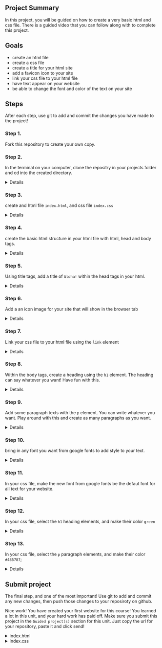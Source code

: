 ## Project Summary

In this project, you will be guided on how to create a very basic html and css file. There is a guided video that you can follow along with to complete this project.

## Goals

- create an html file
- create a css file
- create a title for your html site
- add a favicon icon to your site
- link your css file to your html file
- have text appear on your website
- be able to change the font and color of the text on your site

## Steps

After each step, use git to add and commit the changes you have made to the project!

### Step 1.

Fork this repository to create your own copy.

### Step 2.

In the terminal on your computer, clone the repositry in your projects folder and cd into the created directory.

<details>

```
cd [path to your project directory];
git clone [github repository url goes here];
cd html-css-intro-guided-project;
```

</details>

### Step 3.

create and html file `index.html`, and css file `index.css`

<details>

```
touch index.html index.css
```

</details>

### Step 4.

create the basic html structure in your html file with html, head and body tags.

<details>

```html
<!DOCTYPE html>
<html lang="en">
  <head>
    <meta charset="UTF-8" />
    <meta name="viewport" content="width=device-width, initial-scale=1.0" />
  </head>
  <body></body>
</html>
```

</details>

### Step 5.

Using title tags, add a title of `Aloha!` within the head tags in your html.

<details>

```html
<!DOCTYPE html>
<html lang="en">
  <head>
    <meta charset="UTF-8" />
    <meta name="viewport" content="width=device-width, initial-scale=1.0" />
    <title>Aloha!</title>
  </head>
  <body></body>
</html>
```

</details>

### Step 6.

Add a an icon image for your site that will show in the browser tab

<details>

```html
<!DOCTYPE html>
<html lang="en">
  <head>
    <meta charset="UTF-8" />
    <meta name="viewport" content="width=device-width, initial-scale=1.0" />
    <title>Aloha!</title>

    <link
      rel="icon"
      type="image/jpeg"
      href="https://encrypted-tbn0.gstatic.com/images?q=tbn%3AANd9GcTIqcwYFMtqeikFk8F1d9J4oO4y1YDGY_YsMA&usqp=CAU"
    />
  </head>
  <body></body>
</html>
```

</details>

### Step 7.

Link your css file to your html file using the `link` element

<details>

```html
<!DOCTYPE html>
<html lang="en">
  <head>
    <meta charset="UTF-8" />
    <meta name="viewport" content="width=device-width, initial-scale=1.0" />
    <title>Aloha!</title>

    <link
      rel="icon"
      type="image/jpeg"
      href="https://encrypted-tbn0.gstatic.com/images?q=tbn%3AANd9GcTIqcwYFMtqeikFk8F1d9J4oO4y1YDGY_YsMA&usqp=CAU"
    />
    <link href="index.css" rel="stylesheet" />
  </head>
  <body></body>
</html>
```

</details>

### Step 8.

Within the body tags, create a heading using the `h1` element. The heading can say whatever you want! Have fun with this.

<details>

```html
<!DOCTYPE html>
<html lang="en">
  <head>
    <meta charset="UTF-8" />
    <meta name="viewport" content="width=device-width, initial-scale=1.0" />
    <title>Aloha!</title>

    <link
      rel="icon"
      type="image/jpeg"
      href="https://encrypted-tbn0.gstatic.com/images?q=tbn%3AANd9GcTIqcwYFMtqeikFk8F1d9J4oO4y1YDGY_YsMA&usqp=CAU"
    />
    <link href="index.css" rel="stylesheet" />
  </head>
  <body>
    <h1>My First Website!</h1>
  </body>
</html>
```

</details>

### Step 9.

Add some paragraph texts with the `p` element. You can write whatever you want. Play around with this and create as many paragraphs as you want.

<details>

```html
<!DOCTYPE html>
<html lang="en">
  <head>
    <meta charset="UTF-8" />
    <meta name="viewport" content="width=device-width, initial-scale=1.0" />
    <title>Aloha!</title>

    <link
      rel="icon"
      type="image/jpeg"
      href="https://encrypted-tbn0.gstatic.com/images?q=tbn%3AANd9GcTIqcwYFMtqeikFk8F1d9J4oO4y1YDGY_YsMA&usqp=CAU"
    />
    <link href="index.css" rel="stylesheet" />
  </head>
  <body>
    <h1>My First Website!</h1>
    <p>
      Lorem ipsum dolor sit amet consectetur adipisicing elit. Minima
      exercitationem suscipit sed perferendis? Animi iste iure quasi dicta,
      eaque quod velit veritatis, dignissimos neque tenetur fugit minima,
      dolorem tempore quis.
    </p>
    <p>
      Lorem ipsum dolor sit amet consectetur adipisicing elit. Minima
      exercitationem suscipit sed perferendis? Animi iste iure quasi dicta,
      eaque quod velit veritatis, dignissimos neque tenetur fugit minima,
      dolorem tempore quis. Lorem ipsum dolor sit amet consectetur adipisicing
      elit. Error enim, perferendis non saepe quas fuga. Esse modi dolorem
      voluptatem libero? Ducimus illo esse voluptate labore libero voluptates
      amet nulla vel. Lorem ipsum dolor sit, amet consectetur adipisicing elit.
      Ab dignissimos fugiat quisquam reprehenderit laborum cum veniam, accusamus
      ex aliquid saepe voluptates at error nostrum blanditiis vel minima quos
      porro. Qui.
    </p>
    <p>
      Lorem ipsum dolor sit amet consectetur adipisicing elit. Minima
      exercitationem suscipit sed perferendis? Animi iste iure quasi dicta,
      eaque quod velit veritatis, dignissimos neque tenetur fugit minima,
      dolorem tempore quis.
    </p>
  </body>
</html>
```

</details>

### Step 10.

bring in any font you want from google fonts to add style to your text.

<details>

```html
<!DOCTYPE html>
<html lang="en">
  <head>
    <meta charset="UTF-8" />
    <meta name="viewport" content="width=device-width, initial-scale=1.0" />
    <title>Aloha!</title>

    <link
      rel="icon"
      type="image/jpeg"
      href="https://encrypted-tbn0.gstatic.com/images?q=tbn%3AANd9GcTIqcwYFMtqeikFk8F1d9J4oO4y1YDGY_YsMA&usqp=CAU"
    />
    <link href="index.css" rel="stylesheet" />
    <link
      href="https://fonts.googleapis.com/css2?family=Red+Rose:wght@300;400;700&display=swap"
      rel="stylesheet"
    />
  </head>
  <body>
    <h1>My First Website!</h1>
    <p>
      Lorem ipsum dolor sit amet consectetur adipisicing elit. Minima
      exercitationem suscipit sed perferendis? Animi iste iure quasi dicta,
      eaque quod velit veritatis, dignissimos neque tenetur fugit minima,
      dolorem tempore quis.
    </p>
    <p>
      Lorem ipsum dolor sit amet consectetur adipisicing elit. Minima
      exercitationem suscipit sed perferendis? Animi iste iure quasi dicta,
      eaque quod velit veritatis, dignissimos neque tenetur fugit minima,
      dolorem tempore quis. Lorem ipsum dolor sit amet consectetur adipisicing
      elit. Error enim, perferendis non saepe quas fuga. Esse modi dolorem
      voluptatem libero? Ducimus illo esse voluptate labore libero voluptates
      amet nulla vel. Lorem ipsum dolor sit, amet consectetur adipisicing elit.
      Ab dignissimos fugiat quisquam reprehenderit laborum cum veniam, accusamus
      ex aliquid saepe voluptates at error nostrum blanditiis vel minima quos
      porro. Qui.
    </p>
    <p>
      Lorem ipsum dolor sit amet consectetur adipisicing elit. Minima
      exercitationem suscipit sed perferendis? Animi iste iure quasi dicta,
      eaque quod velit veritatis, dignissimos neque tenetur fugit minima,
      dolorem tempore quis.
    </p>
  </body>
</html>
```

</details>

### Step 11.

In your css file, make the new font from google fonts be the defaut font for all text for your website.

<details>

```css
* {
  font-family: "Red Rose", cursive;
}
```

</details>

### Step 12.

In your css file, select the `h1` heading elements, and make their color `green`

<details>

```css
h1 {
  color: green;
}
```

</details>

### Step 13.

In your css file, select the `p` paragraph elements, and make their color `#485787`;

<details>

```css
p {
  color: #292f33;
}
```

</details>

## Submit project

The final step, and one of the most important! Use git to add and commit any new changes, then push those changes to your reposiroty on github.

Nice work! You have created your first website for this course! You learned a lot in this unit, and your hard work has paid off. Make sure you submit this project in the `Guided project(s)` section for this unit. Just copy the url for your repository, paste it and click send!

<details>
<summary>index.html</summary>
</details>

<details>
<summary>index.css</summary>
```css
    * {
    font-family: "Red Rose", cursive;
    }

    h1 {
    color: green;
    }

    p {
    color: #485787;
    }```

</details>
